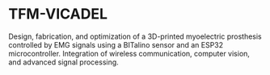# TFM-VICADEL
Design, fabrication, and optimization of a 3D-printed myoelectric prosthesis controlled by EMG signals using a BITalino sensor and an ESP32 microcontroller. Integration of wireless communication, computer vision, and advanced signal processing.
